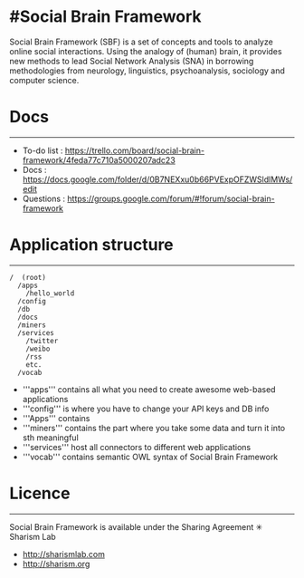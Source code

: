 #Social Brain Framework
======================

Social Brain Framework (SBF) is a set of concepts and tools to analyze online social interactions. Using the analogy of (human) brain, it provides new methods to lead Social Network Analysis (SNA) in borrowing methodologies from neurology, linguistics, psychoanalysis, sociology and computer science.

# Docs
-----------

* To-do list : https://trello.com/board/social-brain-framework/4feda77c710a5000207adc23
* Docs : https://docs.google.com/folder/d/0B7NEXxu0b66PVExpOFZWSldlMWs/edit
* Questions : https://groups.google.com/forum/#!forum/social-brain-framework

# Application structure
-----------


    /  (root)
      /apps 
        /hello_world
      /config 
      /db
      /docs
      /miners
      /services
        /twitter
        /weibo
        /rss
        etc.
      /vocab

*  '''apps''' contains all what you need to create awesome web-based applications
*  '''config''' is where you have to change your API keys and DB info
*  '''Apps''' contains
*  '''miners''' contains the part where you take some data and turn it into sth meaningful
*  '''services''' host all connectors to different web applications
*  '''vocab''' contains semantic OWL syntax of Social Brain Framework





# Licence
----------

Social Brain Framework is available under the Sharing Agreement ✳ Sharism Lab
* http://sharismlab.com
* http://sharism.org
